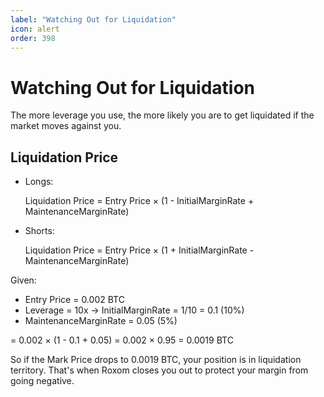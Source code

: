 ```yaml
---
label: "Watching Out for Liquidation"
icon: alert
order: 398
---
```


# Watching Out for Liquidation

The more leverage you use, the more likely you are to get liquidated if the market moves against you.

## Liquidation Price

- Longs:

  Liquidation Price = Entry Price × (1 - InitialMarginRate + MaintenanceMarginRate)

- Shorts:

  Liquidation Price = Entry Price × (1 + InitialMarginRate - MaintenanceMarginRate)

Given:
- Entry Price = 0.002 BTC
- Leverage = 10x → InitialMarginRate = 1/10 = 0.1 (10%)
- MaintenanceMarginRate = 0.05 (5%)

= 0.002 × (1 - 0.1 + 0.05) = 0.002 × 0.95 = 0.0019 BTC

So if the Mark Price drops to 0.0019 BTC, your position is in liquidation territory. That's when Roxom closes you out to protect your margin from going negative.
